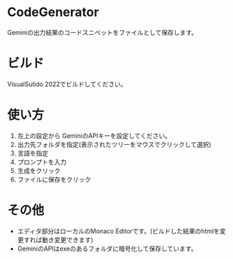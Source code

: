 # CodeGenerator

Geminiの出力結果のコードスニペットをファイルとして保存します。

# ビルド
VisualSutido 2022でビルドしてください。

# 使い方
1. 左上の設定から GeminiのAPIキーを設定してください。
2. 出力先フォルダを指定(表示されたツリーをマウスでクリックして選択)
3. 言語を指定
4. プロンプトを入力
5. 生成をクリック
6. ファイルに保存をクリック

# その他
- エディタ部分はローカルのMonaco Editorです。(ビルドした結果のhtmlを変更すれば動き変更できます)
-  GeminiのAPIはexeのあるフォルダに暗号化して保存しています。
